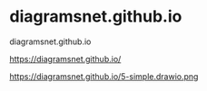 # diagramsnet.github.io
diagramsnet.github.io



https://diagramsnet.github.io/


https://diagramsnet.github.io/5-simple.drawio.png

